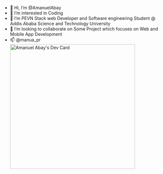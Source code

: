 - 👋 Hi, I’m @AmanuelAbay
- 👀 I’m interested in Coding
- 🌱 I’m PEVN Stack web Developer and Software engineering Student @ Addis Ababa Science and Technology University
- 💞️ I’m looking to collaborate on Some Project which focuses on Web and Mobile App Development
- 📫  @manua_pr
<a href="https://app.daily.dev/manua"><img src="https://api.daily.dev/devcards/776dcf027d3b4d72a5902ecc7edd7a3f.png?r=aeq" width="400" alt="Amanuel Abay's Dev Card"/></a>
<!---
AmanuelAbay/AmanuelAbay is a ✨ special ✨ repository because its `README.md` (this file) appears on your GitHub profile.
You can click the Preview link to take a look at your changes.
--->
